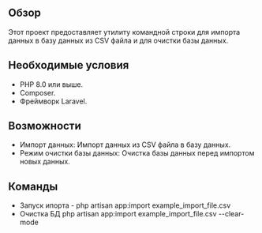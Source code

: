 ## Обзор
Этот проект предоставляет утилиту командной строки для импорта данных в базу данных из CSV файла и для очистки базы данных.

## Необходимые условия
- PHP 8.0 или выше.
- Composer.
- Фреймворк Laravel.

## Возможности
- Импорт данных: Импорт данных из CSV файла в базу данных.
- Режим очистки базы данных: Очистка базы данных перед импортом новых данных.

## Команды
- Запуск ипорта - php artisan app:import example_import_file.csv
- Очистка БД php artisan app:import example_import_file.csv --clear-mode

